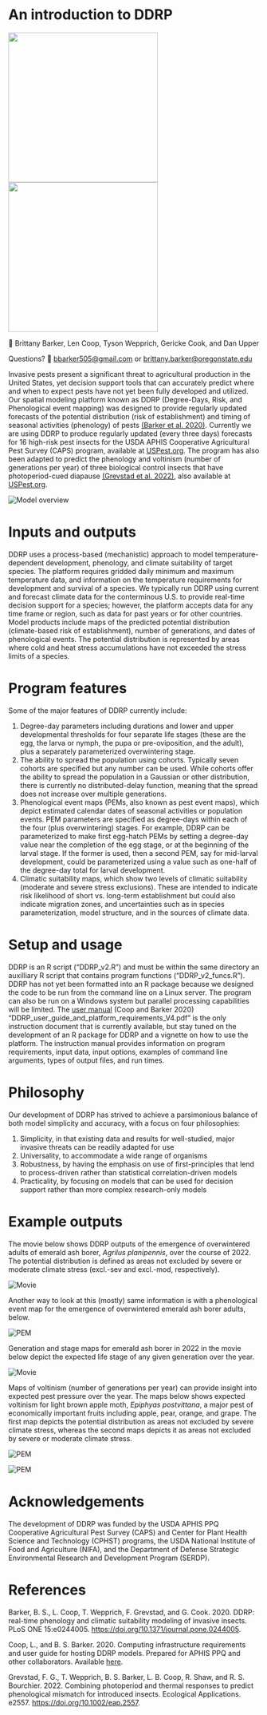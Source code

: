 # An introduction to DDRP

<img src="https://github.com/bbarker505/ddrp_v2/blob/master/images/DDRP_logo2.png" width="300"/> <img src="https://github.com/bbarker505/ddrp_v2/blob/master/images/OSU_IPMC_horizontal_2C_O_over_B.png" width="300"/> 

👥 Brittany Barker, Len Coop, Tyson Wepprich, Gericke Cook, and Dan Upper  

Questions? 📧 bbarker505@gmail.com or brittany.barker@oregonstate.edu  

Invasive pests present a significant threat to agricultural production
in the United States, yet decision support tools that can accurately
predict where and when to expect pests have not yet been fully developed
and utilized. Our spatial modeling platform known as DDRP (Degree-Days,
Risk, and Phenological event mapping) was designed to provide regularly
updated forecasts of the potential distribution (risk of establishment)
and timing of seasonal activities (phenology) of pests [(Barker et
al. 2020)](https://doi.org/10.1371/journal.pone.0244005). Currently we
are using DDRP to produce regularly updated (every three days) forecasts
for 16 high-risk pest insects for the USDA APHIS Cooperative
Agricultural Pest Survey (CAPS) program, available at
[USPest.org](http://uspest.org/CAPS). The program has also been adapted
to predict the phenology and voltinism (number of generations per year)
of three biological control insects that have photoperiod-cued diapause
[(Grevstad et al. 2022)](https://doi.org/10.1002/eap.2557), also available at
[USPest.org](http://uspest.org/dd/dodmaps).

![Model
overview](https://github.com/bbarker505/ddrp_v2/blob/master/images/model_overview.png?raw=true)

# Inputs and outputs

DDRP uses a process-based (mechanistic) approach to model
temperature-dependent development, phenology, and climate suitability of
target species. The platform requires gridded daily minimum and maximum
temperature data, and information on the temperature requirements for
development and survival of a species. We typically run DDRP using
current and forecast climate data for the conterminous U.S. to provide
real-time decision support for a species; however, the platform accepts
data for any time frame or region, such as data for past years or for
other countries. Model products include maps of the predicted potential
distribution (climate-based risk of establishment), number of
generations, and dates of phenological events. The potential
distribution is represented by areas where cold and heat stress
accumulations have not exceeded the stress limits of a species.

# Program features

Some of the major features of DDRP currently include:  
1) Degree-day parameters including durations and lower and upper
developmental thresholds for four separate life stages (these are the
egg, the larva or nymph, the pupa or pre-oviposition, and the adult),
plus a separately parameterized overwintering stage.  
2) The ability to spread the population using cohorts. Typically seven
cohorts are specified but any number can be used. While cohorts offer
the ability to spread the population in a Gaussian or other
distribution, there is currently no distributed-delay function, meaning
that the spread does not increase over multiple generations.  
3) Phenological event maps (PEMs, also known as pest event maps), which
depict estimated calendar dates of seasonal activities or population
events. PEM parameters are specified as degree-days within each of the
four (plus overwintering) stages. For example, DDRP can be parameterized
to make first egg-hatch PEMs by setting a degree-day value near the
completion of the egg stage, or at the beginning of the larval stage. If
the former is used, then a second PEM, say for mid-larval development,
could be parameterized using a value such as one-half of the degree-day
total for larval development.  
4) Climatic suitability maps, which show two levels of climatic
suitability (moderate and severe stress exclusions). These are intended
to indicate risk likelihood of short vs. long-term establishment but
could also indicate migration zones, and uncertainties such as in
species parameterization, model structure, and in the sources of climate
data.

# Setup and usage

DDRP is an R script (“DDRP\_v2.R”) and must be within the same directory
an auxilliary R script that contains program functions
(“DDRP\_v2\_funcs.R”). DDRP has not yet been formatted into an R package
because we designed the code to be run from the command line on a Linux
server. The program can also be run on a Windows system but parallel
processing capabilities will be limited. The [user
manual](https://github.com/bbarker505/ddrp_v2/blob/master/DDRP_user_guide_and_platform_requirements_V4.pdf)
(Coop and Barker 2020)
“DDRP\_user\_guide\_and\_platform\_requirements\_V4.pdf” is the only
instruction document that is currently available, but stay tuned on the
development of an R package for DDRP and a vignette on how to use the
platform. The instruction manual provides information on program
requirements, input data, input options, examples of command line
arguments, types of output files, and run times.

# Philosophy

Our development of DDRP has strived to achieve a parsimonious balance of
both model simplicity and accuracy, with a focus on four philosophies:  
1) Simplicity, in that existing data and results for well-studied, major
invasive threats can be readily adapted for use  
2) Universality, to accommodate a wide range of organisms  
3) Robustness, by having the emphasis on use of first-principles that
lend to process-driven rather than statistical correlation-driven
models  
4) Practicality, by focusing on models that can be used for decision
support rather than more complex research-only models

# Example outputs

The movie below shows DDRP outputs of the emergence of overwintered
adults of emerald ash borer, *Agrilus planipennis*, over the course of 2022. The potential distribution is defined as areas not excluded by severe or moderate climate stress (excl.-sev and excl.-mod, respectively). 

![Movie](https://github.com/bbarker505/ddrp_v2/blob/master/images/EAB_2022_Adults.png)

Another way to look at this (mostly) same information is with a
phenological event map for the emergence of overwintered emerald ash borer adults, below.  

![PEM](https://github.com/bbarker505/ddrp_v2/blob/master/images/EAB_Avg_PEMp0Excl2_20221231.png)

Generation and stage maps for emerald ash borer in 2022 in the movie below depict the expected life stage of any given generation over the year.  

![Movie](https://github.com/bbarker505/ddrp_v2/blob/master/images/EAB_2022_StageCount.png)

Maps of voltinism (number of generations per year) can provide insight into expected pest pressure over the year. The maps below shows expected voltinism for light brown apple moth, *Epiphyas postvittana*, a major pest of economically important fruits including apple, pear, orange, and grape. The first map depicts the potential distribution as areas not excluded by severe climate stress, whereas the second maps depicts it as areas not excluded by severe or moderate climate stress.

![PEM](https://github.com/bbarker505/ddrp_v2/blob/master/images/LBAM_NumGen_Excl1_20221231.png?raw=TRUE)

![PEM](https://github.com/bbarker505/ddrp_v2/blob/master/images/LBAM_NumGen_Excl2_20221231.png?raw=TRUE)

# Acknowledgements

The development of DDRP was funded by the USDA APHIS PPQ Cooperative
Agricultural Pest Survey (CAPS) and Center for Plant Health Science and
Technology (CPHST) programs, the USDA National Institute of Food and
Agriculture (NIFA), and the Department of Defense Strategic
Environmental Research and Development Program (SERDP).

# References

Barker, B. S., L. Coop, T. Wepprich, F. Grevstad, and G. Cook. 2020.
DDRP: real-time phenology and climatic suitability modeling of invasive
insects. PLoS ONE 15:e0244005.
<https://doi.org/10.1371/journal.pone.0244005>.

Coop, L., and B. S. Barker. 2020. Computing infrastructure requirements
and user guide for hosting DDRP models. Prepared for APHIS PPQ and other
collaborators. Available
[here](https://github.com/bbarker505/ddrp_v2/blob/master/DDRP_user_guide_and_platform_requirements_V4.pdf).

Grevstad, F. G., T. Wepprich, B. S. Barker, L. B. Coop, R. Shaw, and R.
S. Bourchier. 2022. Combining photoperiod and thermal responses to
predict phenological mismatch for introduced insects. Ecological
Applications. e2557. <https://doi.org/10.1002/eap.2557>.
